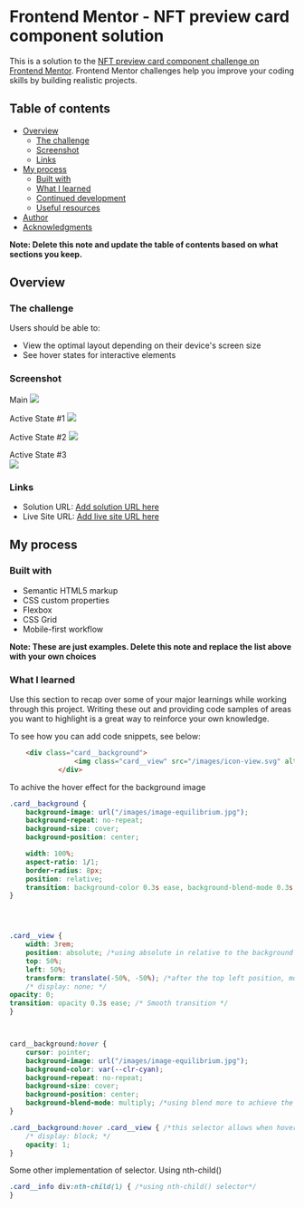 # Frontend Mentor - NFT preview card component solution

This is a solution to the [NFT preview card component challenge on Frontend Mentor](https://www.frontendmentor.io/challenges/nft-preview-card-component-SbdUL_w0U). Frontend Mentor challenges help you improve your coding skills by building realistic projects. 

## Table of contents

- [Overview](#overview)
  - [The challenge](#the-challenge)
  - [Screenshot](#screenshot)
  - [Links](#links)
- [My process](#my-process)
  - [Built with](#built-with)
  - [What I learned](#what-i-learned)
  - [Continued development](#continued-development)
  - [Useful resources](#useful-resources)
- [Author](#author)
- [Acknowledgments](#acknowledgments)

**Note: Delete this note and update the table of contents based on what sections you keep.**

## Overview

### The challenge

Users should be able to:

- View the optimal layout depending on their device's screen size
- See hover states for interactive elements

### Screenshot
Main
![](/Screenshot%202025-01-19%20213526.png)



Active State #1 
![](/active-state1.png)



Active State #2
![](/active%20state2.png)


Active State #3   
![](/active%20state%203.png)



### Links

- Solution URL: [Add solution URL here](https://your-solution-url.com)
- Live Site URL: [Add live site URL here](https://your-live-site-url.com)

## My process

### Built with

- Semantic HTML5 markup
- CSS custom properties
- Flexbox
- CSS Grid
- Mobile-first workflow

**Note: These are just examples. Delete this note and replace the list above with your own choices**

### What I learned

Use this section to recap over some of your major learnings while working through this project. Writing these out and providing code samples of areas you want to highlight is a great way to reinforce your own knowledge.

To see how you can add code snippets, see below:

```html
    <div class="card__background">
                <img class="card__view" src="/images/icon-view.svg" alt="view icon">
            </div>
```


To achive the hover effect for the background image
```css
.card__background {
    background-image: url("/images/image-equilibrium.jpg");
    background-repeat: no-repeat;
    background-size: cover;
    background-position: center;

    width: 100%;
    aspect-ratio: 1/1;
    border-radius: 8px;
    position: relative;
    transition: background-color 0.3s ease, background-blend-mode 0.3s ease;
}




.card__view {
    width: 3rem;
    position: absolute; /*using absolute in relative to the background for the view icon to be centered via top, left and translate*/
    top: 50%;
    left: 50%;
    transform: translate(-50%, -50%); /*after the top left position, move 50% to left and 50% to up from the position*/
    /* display: none; */
opacity: 0;
transition: opacity 0.3s ease; /* Smooth transition */
}



card__background:hover {
    cursor: pointer;
    background-image: url("/images/image-equilibrium.jpg");
    background-color: var(--clr-cyan);
    background-repeat: no-repeat;
    background-size: cover;
    background-position: center;
    background-blend-mode: multiply; /*using blend more to achieve the desdired color effect*/
}

.card__background:hover .card__view { /*this selector allows when hovered only display the view icon, display:block will not work for transition so used opacity*/
    /* display: block; */
    opacity: 1;
}
```

Some other implementation of selector. Using nth-child()
```css
.card__info div:nth-child(1) { /*using nth-child() selector*/
}

```





